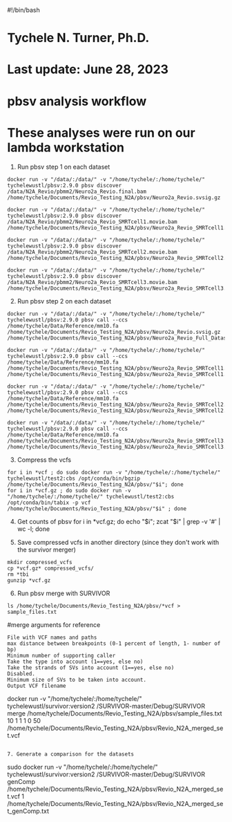 #!/bin/bash
# Tychele N. Turner, Ph.D.
# Last update: June 28, 2023
# pbsv analysis workflow
# These analyses were run on our lambda workstation

1. Run pbsv step 1 on each dataset
```
docker run -v "/data/:/data/" -v "/home/tychele/:/home/tychele/" tychelewustl/pbsv:2.9.0 pbsv discover /data/N2A_Revio/pbmm2/Neuro2a_Revio.final.bam /home/tychele/Documents/Revio_Testing_N2A/pbsv/Neuro2a_Revio.svsig.gz

docker run -v "/data/:/data/" -v "/home/tychele/:/home/tychele/" tychelewustl/pbsv:2.9.0 pbsv discover /data/N2A_Revio/pbmm2/Neuro2a_Revio_SMRTcell1.movie.bam /home/tychele/Documents/Revio_Testing_N2A/pbsv/Neuro2a_Revio_SMRTcell1.svsig.gz

docker run -v "/data/:/data/" -v "/home/tychele/:/home/tychele/" tychelewustl/pbsv:2.9.0 pbsv discover /data/N2A_Revio/pbmm2/Neuro2a_Revio_SMRTcell2.movie.bam /home/tychele/Documents/Revio_Testing_N2A/pbsv/Neuro2a_Revio_SMRTcell2.svsig.gz

docker run -v "/data/:/data/" -v "/home/tychele/:/home/tychele/" tychelewustl/pbsv:2.9.0 pbsv discover /data/N2A_Revio/pbmm2/Neuro2a_Revio_SMRTcell3.movie.bam /home/tychele/Documents/Revio_Testing_N2A/pbsv/Neuro2a_Revio_SMRTcell3.svsig.gz
```

2. Run pbsv step 2 on each dataset
```
docker run -v "/data/:/data/" -v "/home/tychele/:/home/tychele/" tychelewustl/pbsv:2.9.0 pbsv call --ccs /home/tychele/Data/Reference/mm10.fa /home/tychele/Documents/Revio_Testing_N2A/pbsv/Neuro2a_Revio.svsig.gz /home/tychele/Documents/Revio_Testing_N2A/pbsv/Neuro2a_Revio_Full_Dataset.var.vcf

docker run -v "/data/:/data/" -v "/home/tychele/:/home/tychele/" tychelewustl/pbsv:2.9.0 pbsv call --ccs /home/tychele/Data/Reference/mm10.fa /home/tychele/Documents/Revio_Testing_N2A/pbsv/Neuro2a_Revio_SMRTcell1.svsig.gz /home/tychele/Documents/Revio_Testing_N2A/pbsv/Neuro2a_Revio_SMRTcell1.var.vcf

docker run -v "/data/:/data/" -v "/home/tychele/:/home/tychele/" tychelewustl/pbsv:2.9.0 pbsv call --ccs /home/tychele/Data/Reference/mm10.fa /home/tychele/Documents/Revio_Testing_N2A/pbsv/Neuro2a_Revio_SMRTcell2.svsig.gz /home/tychele/Documents/Revio_Testing_N2A/pbsv/Neuro2a_Revio_SMRTcell2.var.vcf

docker run -v "/data/:/data/" -v "/home/tychele/:/home/tychele/" tychelewustl/pbsv:2.9.0 pbsv call --ccs /home/tychele/Data/Reference/mm10.fa /home/tychele/Documents/Revio_Testing_N2A/pbsv/Neuro2a_Revio_SMRTcell3.svsig.gz /home/tychele/Documents/Revio_Testing_N2A/pbsv/Neuro2a_Revio_SMRTcell3.var.vcf
```

3. Compress the vcfs
```
for i in *vcf ; do sudo docker run -v "/home/tychele/:/home/tychele/" tychelewustl/test2:cbs /opt/conda/bin/bgzip /home/tychele/Documents/Revio_Testing_N2A/pbsv/"$i"; done
for i in *vcf.gz ; do sudo docker run -v "/home/tychele/:/home/tychele/" tychelewustl/test2:cbs /opt/conda/bin/tabix -p vcf /home/tychele/Documents/Revio_Testing_N2A/pbsv/"$i" ; done
```

4. Get counts of pbsv
for i in *vcf.gz; do echo "$i"; zcat "$i" | grep -v '#' | wc -l; done

5. Save compressed vcfs in another directory (since they don't work with the survivor merger)
```
mkdir compressed_vcfs
cp *vcf.gz* compressed_vcfs/
rm *tbi
gunzip *vcf.gz
```

6. Run pbsv merge with SURVIVOR
```
ls /home/tychele/Documents/Revio_Testing_N2A/pbsv/*vcf > sample_files.txt
```

#merge arguments for reference
```
File with VCF names and paths
max distance between breakpoints (0-1 percent of length, 1- number of bp)
Minimum number of supporting caller
Take the type into account (1==yes, else no)
Take the strands of SVs into account (1==yes, else no)
Disabled.
Minimum size of SVs to be taken into account.
Output VCF filename
```

docker run -v "/home/tychele/:/home/tychele/" tychelewustl/survivor:version2 /SURVIVOR-master/Debug/SURVIVOR merge /home/tychele/Documents/Revio_Testing_N2A/pbsv/sample_files.txt 10 1 1 1 0 50 /home/tychele/Documents/Revio_Testing_N2A/pbsv/Revio_N2A_merged_set.vcf
```

7. Generate a comparison for the datasets
```
sudo docker run -v "/home/tychele/:/home/tychele/" tychelewustl/survivor:version2 /SURVIVOR-master/Debug/SURVIVOR genComp /home/tychele/Documents/Revio_Testing_N2A/pbsv/Revio_N2A_merged_set.vcf 1 /home/tychele/Documents/Revio_Testing_N2A/pbsv/Revio_N2A_merged_set_genComp.txt
```

